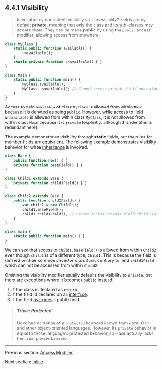 ## 4.4.1 Visibility

> Is vocabulary consistent: visibility vs. accessibility?
Fields are by default **private**, meaning that only the class and its sub-classes may access them. They can be made **public** by using the `public` access modifier, allowing access from anywhere.

```haxe
class MyClass {
	static public function available() {
		unavailable();
	}
	static private function unavailable() { }
}

class Main {
	static public function main() {
		MyClass.available();
		MyClass.unavailable(); // Cannot access private field unavailable
	}
}
```

Access to field `available` of class `MyClass` is allowed from within `Main` because it is denoted as being `public`. However, while access to field `unavailable` is allowed from within class `MyClass`, it is not allowed from within class `Main` because it is `private` (explicitly, although this identifier is redundant here).

The example demonstrates visibility through **static** fields, but the rules for member fields are equivalent. The following example demonstrates visibility behavior for when [inheritance](2.3.2-Inheritance.md) is involved.

```haxe
class Base {
	public function new() { }
	private function baseField() { }
}

class Child1 extends Base {
	private function child1Field() { }
}

class Child2 extends Base {
	public function child2Field() {
		var child1 = new Child1();
		child1.baseField();
		child1.child1Field(); // Cannot access private field child1Field
	}
}

class Main {
	static public function main() { }
}
```

We can see that access to `child1.baseField()` is allowed from within `Child2` even though `child1` is of a different type, `Child1`. This is because the field is defined on their common ancestor class `Base`, contrary to field `child1Field` which can not be accessed from within `Child2`.

Omitting the visibility modifier usually defaults the visibility to `private`, but there are exceptions where it becomes `public` instead:



1. If the class is declared as `extern`.
2. If the field id declared on an [interface](2.3.3-Interfaces.md).
3. If the field [overrides](4.5-Overriding_Fields.md) a public field.



> ##### Trivia: Protected
>
> Haxe has no notion of a `protected` keyword known from Java, C++ and other object-oriented languages. However, its `private` behavior is equal to those language's protected behavior, so Haxe actually lacks their real private behavior.

---

Previous section: [Access Modifier](4.4-Access_Modifier.md)

Next section: [Inline](4.4.2-Inline.md)